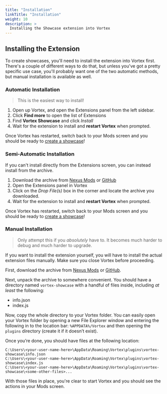```yaml
---
title: "Installation"
linkTitle: "Installation"
weight: 10
description: >
  Installing the Showcase extension into Vortex
---
```


## Installing the Extension

To create showcases, you'll need to install the extension into Vortex first. There's a couple of different ways to do that, but unless you've got a pretty specific use case, you'll probably want one of the two automatic methods, but manual installation is available as well.

### Automatic Installation

> This is the easiest way to install!

1. Open up Vortex, and open the Extensions panel from the left sidebar.
1. Click **Find more** to open the list of Extensions
1. Find **Vortex Showcase** and click *Install*
1. Wait for the extension to install and **restart Vortex** when prompted.

Once Vortex has restarted, switch back to your Mods screen and you should be ready to [create a showcase](/docs/usage/showcase)!

### Semi-Automatic Installation

If you can't install directly from the Extensions screen, you can instead install from the archive.

1. Download the archive from [Nexus Mods](https://www.nexusmods.com/site/mods/145?tab=files) or [GitHub](https://https://github.com/agc93/vortex-showcase/releases)
1. Open the Extensions panel in Vortex
1. Click on the *Drop File(s)* box in the corner and locate the archive you downloaded.
1. Wait for the extension to install and **restart Vortex** when prompted.

Once Vortex has restarted, switch back to your Mods screen and you should be ready to [create a showcase](/docs/usage/showcase)!

### Manual Installation

> Only attempt this if you *absolutely* have to. It becomes much harder to debug and much harder to upgrade.

If you want to install the extension yourself, you will have to install the actual extension files manually. Make sure you close Vortex before proceeding.

First, download the archive from [Nexus Mods](https://www.nexusmods.com/site/mods/145?tab=files) or [GitHub](https://https://github.com/agc93/vortex-showcase/actions).

Next, unpack the archive to somewhere convenient. You should have a directory named `vortex-showcase` with a handful of files inside, including *at least* the following:

- info.json
- index.js

Now, copy the whole directory to your Vortex folder. You can easily open your Vortex folder by opening a new File Explorer window and entering the following in to the location bar: `%APPDATA%/Vortex` and then opening the `plugins` directory (create it if it doesn’t exist).

Once you’re done, you should have files at the following location:

```text
C:\Users\<your-user-name-here>\AppData\Roaming\Vortex\plugins\vortex-showcase\info.json
C:\Users\<your-user-name-here>\AppData\Roaming\Vortex\plugins\vortex-showcase\index.js
C:\Users\<your-user-name-here>\AppData\Roaming\Vortex\plugins\vortex-showcase\<some-other-files>...
```

With those files in place, you're clear to start Vortex and you should see the actions in your Mods screen.